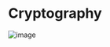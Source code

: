 # Cryptography

![image](https://github.com/user-attachments/assets/b498f2ac-6177-4954-abda-262025d65b72)
